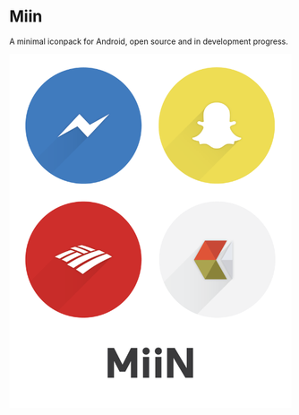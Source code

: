 Miin
===
A minimal iconpack for Android, open source and in development progress.

![Example icon](example.png)
